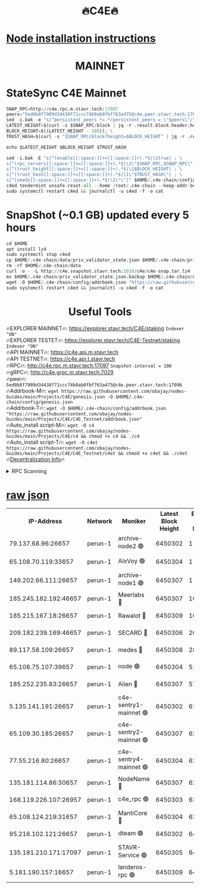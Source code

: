 <h1 align="center"> 🔥C4E🔥</h1>

[Node installation instructions](https://github.com/obajay/nodes-Guides/tree/main/Projects/C4E)
=

<h1 align="center"> MAINNET</h1>

# StateSync C4E Mainnet
```python
SNAP_RPC=http://c4e.rpc.m.stavr.tech:17097
peers="5ed0b8f7989d34438f71ccc74b0ab0fbf763a475@c4e.peer.stavr.tech:17096"
sed -i.bak -e "s/^persistent_peers *=.*/persistent_peers = \"$peers\"/" $HOME/.c4e-chain/config/config.toml
LATEST_HEIGHT=$(curl -s $SNAP_RPC/block | jq -r .result.block.header.height); \
BLOCK_HEIGHT=$((LATEST_HEIGHT - 100)); \
TRUST_HASH=$(curl -s "$SNAP_RPC/block?height=$BLOCK_HEIGHT" | jq -r .result.block_id.hash)

echo $LATEST_HEIGHT $BLOCK_HEIGHT $TRUST_HASH

sed -i.bak -E "s|^(enable[[:space:]]+=[[:space:]]+).*$|\1true| ; \
s|^(rpc_servers[[:space:]]+=[[:space:]]+).*$|\1\"$SNAP_RPC,$SNAP_RPC\"| ; \
s|^(trust_height[[:space:]]+=[[:space:]]+).*$|\1$BLOCK_HEIGHT| ; \
s|^(trust_hash[[:space:]]+=[[:space:]]+).*$|\1\"$TRUST_HASH\"| ; \
s|^(seeds[[:space:]]+=[[:space:]]+).*$|\1\"\"|" $HOME/.c4e-chain/config/config.toml
c4ed tendermint unsafe-reset-all --home /root/.c4e-chain --keep-addr-book
sudo systemctl restart c4ed && journalctl -u c4ed -f -o cat
```
# SnapShot (~0.1 GB) updated every 5 hours
```python
cd $HOME
apt install lz4
sudo systemctl stop c4ed
cp $HOME/.c4e-chain/data/priv_validator_state.json $HOME/.c4e-chain/priv_validator_state.json.backup
rm -rf $HOME/.c4e-chain/data
curl -o - -L http://c4e.snapshot.stavr.tech:1018/c4e/c4e-snap.tar.lz4 | lz4 -c -d - | tar -x -C $HOME/.c4e-chain --strip-components 2
mv $HOME/.c4e-chain/priv_validator_state.json.backup $HOME/.c4e-chain/data/priv_validator_state.json
wget -O $HOME/.c4e-chain/config/addrbook.json "https://raw.githubusercontent.com/obajay/nodes-Guides/main/Projects/C4E/addrbook.json"
sudo systemctl restart c4ed && journalctl -u c4ed -f -o cat
```
 <h1 align="center"> Useful Tools</h1>

🔥EXPLORER MAINNET🔥:  https://explorer.stavr.tech/C4E/staking            `Indexer "ON"` \
🔥EXPLORER TESTET🔥:   https://explorer.stavr.tech/C4E-Testnet/staking     `Indexer "ON"` \
🔥API MAINNET🔥:       https://c4e.api.m.stavr.tech \
🔥API TESTNET🔥:       https://c4e.api.t.stavr.tech \
🔥RPC🔥:               http://c4e.rpc.m.stavr.tech:17097                  `Snapshot-interval = 100` \
🔥gRPC🔥:              http://c4e.grpc.m.stavr.tech:7029 \
🔥peer🔥:              `5ed0b8f7989d34438f71ccc74b0ab0fbf763a475@c4e.peer.stavr.tech:17096` \
🔥Addrbook-M🔥:    ```wget https://raw.githubusercontent.com/obajay/nodes-Guides/main/Projects/C4E/genesis.json -O $HOME/.c4e-chain/config/genesis.json``` \
🔥Addrbook-T🔥:    ```wget -O $HOME/.c4e-chain/config/addrbook.json "https://raw.githubusercontent.com/obajay/nodes-Guides/main/Projects/C4E/C4E_Testnet/addrbook.json"``` \
🔥Auto_install script-M🔥: ```wget -O c4 https://raw.githubusercontent.com/obajay/nodes-Guides/main/Projects/C4E/c4 && chmod +x c4 && ./c4``` \
🔥Auto_install script-T🔥: ```wget -O c4et https://raw.githubusercontent.com/obajay/nodes-Guides/main/Projects/C4E/C4E_Testnet/c4et && chmod +x c4et && ./c4et``` \
🔥[Decentralization Info](https://github.com/obajay/StateSync-snapshots/tree/main/Projects/C4E/Decentralization)🔥




<details>
<summary>RPC Scanning</summary>

<h2 align="center"> We scan nodes in real time every 4 hours. And we provide the final result of RPC endpoints.
We cannot influence the operation of these nodes in any way. </h2>


```python
If Voting Power is higher than 0 --> then the Node is a validator of the network and may be subject to attack and be a potential threat to the chain.
```
```python
We marked such validators with a red symbol
```

</details>

[raw json](https://rpc-check.c4e.stavr.tech/c4e/rpc-c4e-result.json)
=



<table><tr><th>IP-Address</th><th>Network</th><th>Moniker</th><th>Latest Block Height</th><th>Earliest Block Height</th><th>Catching Up</th><th>Tx Index</th><th>Voting Power</th><th>Scan Time</th></tr><tr><td>79.137.68.96:26657</td><td>perun-1</td><td>archive-node2 🟢</td><td>6450302</td><td>1</td><td>False</td><td>on</td><td>0</td><td>2023-12-26T03:50:47.064963006UTC</td></tr><tr><td>65.108.70.119:33657</td><td>perun-1</td><td>AlxVoy 🟢</td><td>6450304</td><td>1</td><td>False</td><td>on</td><td>0</td><td>2023-12-26T03:51:00.685306205UTC</td></tr><tr><td>149.202.66.111:26657</td><td>perun-1</td><td>archive-node1 🟢</td><td>6450307</td><td>1</td><td>False</td><td>on</td><td>0</td><td>2023-12-26T03:51:16.256014229UTC</td></tr><tr><td>185.245.182.192:46657</td><td>perun-1</td><td>Meerlabs 🔴</td><td>6450307</td><td>1051501</td><td>False</td><td>on</td><td>493550</td><td>2023-12-26T03:51:19.698674496UTC</td></tr><tr><td>185.215.167.18:26657</td><td>perun-1</td><td>Rawalot 🔴</td><td>6450309</td><td>1090501</td><td>False</td><td>on</td><td>579034</td><td>2023-12-26T03:51:31.011682227UTC</td></tr><tr><td>209.182.239.169:46657</td><td>perun-1</td><td>SECARD 🔴</td><td>6450306</td><td>2616101</td><td>False</td><td>off</td><td>675729</td><td>2023-12-26T03:51:13.893263524UTC</td></tr><tr><td>89.117.58.109:26657</td><td>perun-1</td><td>medes 🔴</td><td>6450308</td><td>2826001</td><td>False</td><td>off</td><td>471345</td><td>2023-12-26T03:51:26.229548275UTC</td></tr><tr><td>65.108.75.107:39657</td><td>perun-1</td><td>node 🟢</td><td>6450304</td><td>5198801</td><td>False</td><td>on</td><td>0</td><td>2023-12-26T03:51:03.103034091UTC</td></tr><tr><td>185.252.235.83:26657</td><td>perun-1</td><td>Alien 🔴</td><td>6450307</td><td>5736001</td><td>False</td><td>on</td><td>380508</td><td>2023-12-26T03:51:16.882930212UTC</td></tr><tr><td>5.135.141.191:26657</td><td>perun-1</td><td>c4e-sentry1-mainnet 🟢</td><td>6450302</td><td>6198001</td><td>False</td><td>on</td><td>0</td><td>2023-12-26T03:50:46.381099250UTC</td></tr><tr><td>65.109.30.185:26657</td><td>perun-1</td><td>c4e-sentry2-mainnet 🟢</td><td>6450307</td><td>6238301</td><td>False</td><td>on</td><td>0</td><td>2023-12-26T03:51:19.368312725UTC</td></tr><tr><td>77.55.216.80:26657</td><td>perun-1</td><td>c4e-sentry4-mainnet 🟢</td><td>6450304</td><td>6241001</td><td>False</td><td>on</td><td>0</td><td>2023-12-26T03:51:00.386557009UTC</td></tr><tr><td>135.181.114.86:30657</td><td>perun-1</td><td>NodeName 🔴</td><td>6450307</td><td>6284301</td><td>False</td><td>off</td><td>333717</td><td>2023-12-26T03:51:16.595147835UTC</td></tr><tr><td>168.119.226.107:26957</td><td>perun-1</td><td>c4e_rpc 🟢</td><td>6450303</td><td>6350303</td><td>False</td><td>on</td><td>0</td><td>2023-12-26T03:50:53.479151144UTC</td></tr><tr><td>65.108.124.219:31657</td><td>perun-1</td><td>MantiCore 🔴</td><td>6450304</td><td>6350304</td><td>False</td><td>off</td><td>837766</td><td>2023-12-26T03:50:59.997676010UTC</td></tr><tr><td>95.216.102.121:26657</td><td>perun-1</td><td>dteam 🟢</td><td>6450302</td><td>6439501</td><td>False</td><td>on</td><td>0</td><td>2023-12-26T03:50:46.717341997UTC</td></tr><tr><td>135.181.210.171:17097</td><td>perun-1</td><td>STAVR-Service 🟢</td><td>6450305</td><td>6449001</td><td>False</td><td>on</td><td>0</td><td>2023-12-26T03:51:05.459252261UTC</td></tr><tr><td>5.181.190.157:16657</td><td>perun-1</td><td>landeros-rpc 🟢</td><td>6450309</td><td>6450001</td><td>False</td><td>on</td><td>0</td><td>2023-12-26T03:51:30.686773539UTC</td></tr></table>

